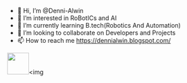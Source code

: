 - 👋 Hi, I’m @Denni-Alwin
- 👀 I’m interested in RoBotICs and AI
- 🌱 I’m currently learning B.tech(Robotics And Automation)
- 💞️ I’m looking to collaborate on Developers and Projects
- 📫 How to reach me https://dennialwin.blogspot.com/

<img src="https://media.giphy.com/media/MCRQ0Nkn4KfeQDdM7N/giphy.gif" width="50"><img 
